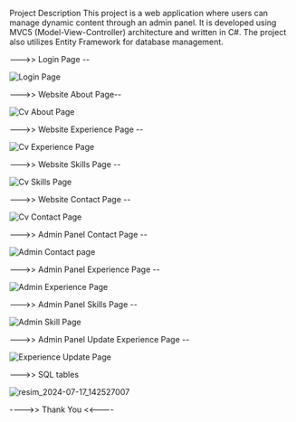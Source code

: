 Project Description
This project is a web application where users can manage dynamic content through an admin panel.
It is developed using MVC5 (Model-View-Controller) architecture and written in C#. 
The project also utilizes Entity Framework for database management.



--->> Login Page --

![Login Page](https://github.com/user-attachments/assets/f630d65b-f763-4fd0-a152-1a7227752768)



--->>  Website About Page--

![Cv About Page](https://github.com/user-attachments/assets/85b29192-dd99-4eb8-9a2b-623b53d11bc3)



--->> Website Experience Page --

![Cv Experience Page ](https://github.com/user-attachments/assets/5d2d58e8-913d-4151-9d88-2de4e6c50fc7)



--->>  Website Skills Page --

![Cv Skills Page](https://github.com/user-attachments/assets/7536501b-edde-4ce1-ac66-1c01210768c5)


--->>  Website Contact Page --

![Cv Contact Page](https://github.com/user-attachments/assets/d0dbb9eb-92d1-4b58-a518-e801e79f3abb)


--->> Admin Panel Contact Page --

![Admin Contact page](https://github.com/user-attachments/assets/a25d27ae-38e7-4bc1-b2f1-68350e718efa)


--->>  Admin Panel Experience Page --

![Admin Experience Page](https://github.com/user-attachments/assets/bbba8f7b-fd67-4138-8626-e71c34970414)


--->>  Admin Panel Skills Page --

![Admin Skill Page](https://github.com/user-attachments/assets/f91eedb2-4f63-48a0-8e33-6b3409085672)


--->> Admin Panel Update Experience Page --

![Experience Update Page](https://github.com/user-attachments/assets/68ecca9a-258a-40fb-8cde-234e35ff5107)

--->> SQL tables 

![resim_2024-07-17_142527007](https://github.com/user-attachments/assets/0216f702-15c6-46ff-8d7b-6121eb51c4f8)


---->> Thank You <<----
